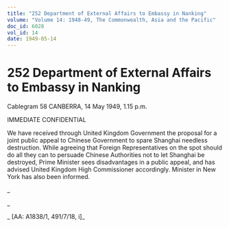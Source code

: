 ```yaml
---
title: "252 Department of External Affairs to Embassy in Nanking"
volume: "Volume 14: 1948-49, The Commonwealth, Asia and the Pacific"
doc_id: 6028
vol_id: 14
date: 1949-05-14
---
```


# 252 Department of External Affairs to Embassy in Nanking

Cablegram 58 CANBERRA, 14 May 1949, 1.15 p.m.

IMMEDIATE CONFIDENTIAL

We have received through United Kingdom Government the proposal for a joint public appeal to Chinese Government to spare Shanghai needless destruction. While agreeing that Foreign Representatives on the spot should do all they can to persuade Chinese Authorities not to let Shanghai be destroyed, Prime Minister sees disadvantages in a public appeal, and has advised United Kingdom High Commissioner accordingly. Minister in New York has also been informed.

_

_

_ [AA: A1838/1, 491/7/18, i]_
